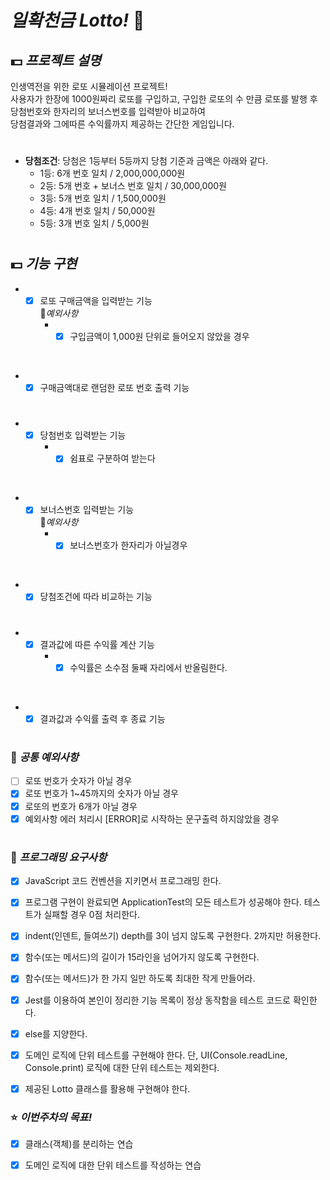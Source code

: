 # *일확천금  Lotto!* 🤑
## 💵 *프로젝트 설명*

인생역전을 위한 로또 시뮬레이션 프로젝트! 
<br>사용자가 한장에 1000원짜리 로또를 구입하고, 구입한 로또의 수 만큼 로또를 발행 후
<br>당첨번호와 한자리의 보너스번호를 입력받아 비교하여 
<br>당첨결과와 그에따른 수익률까지 제공하는 간단한 게임입니다.
#
- **당첨조건**: 당첨은 1등부터 5등까지 당첨 기준과 금액은 아래와 같다.
    - 1등: 6개 번호 일치 / 2,000,000,000원
    - 2등: 5개 번호 + 보너스 번호 일치 / 30,000,000원
    - 3등: 5개 번호 일치 / 1,500,000원
    - 4등: 4개 번호 일치 / 50,000원
    - 5등: 3개 번호 일치 / 5,000원
#

## 💵 *기능 구현*    
- -[x] 로또 구매금액을 입력받는 기능    
🚨*예외사항* 
     - -[x] 구입금액이 1,000원 단위로 들어오지 않았을 경우

<br>

- -[x] 구매금액대로 랜덤한 로또 번호 출력 기능  
#
- -[x] 당첨번호 입력받는 기능   
    - -[x] 쉼표로 구분하여 받는다 

<br>

- -[x] 보너스번호 입력받는 기능    
🚨*예외사항*
    - -[x] 보너스번호가 한자리가 아닐경우

<br>

- -[x] 당첨조건에 따라 비교하는 기능 
#
- -[x] 결과값에 따른 수익률 계산 기능 
    - -[x] 수익률은 소수점 둘째 자리에서 반올림한다.

<br>

- -[x] 결과값과 수익률 출력 후 종료 기능
#

### 🚨 *공통 예외사항*
-[ ] 로또 번호가 숫자가 아닐 경우   
-[x] 로또 번호가 1~45까지의 숫자가 아닐 경우    
-[x] 로또의 번호가 6개가 아닐 경우   
-[x] 예외사항 에러 처리시 [ERROR]로 시작하는 문구출력 하지않았을 경우  

#

### 🎯 *프로그래밍 요구사항*
-[x] JavaScript 코드 컨벤션을 지키면서 프로그래밍 한다.    

-[x] 프로그램 구현이 완료되면 ApplicationTest의 모든 테스트가 성공해야 한다. 테스트가 실패할 경우 0점 처리한다.   

-[x] indent(인덴트, 들여쓰기) depth를 3이 넘지 않도록 구현한다. 2까지만 허용한다.   

-[x] 함수(또는 메서드)의 길이가 15라인을 넘어가지 않도록 구현한다.   

-[x] 함수(또는 메서드)가 한 가지 일만 하도록 최대한 작게 만들어라.   

-[x] Jest를 이용하여 본인이 정리한 기능 목록이 정상 동작함을 테스트 코드로 확인한다.   

-[x] else를 지양한다.   

-[x] 도메인 로직에 단위 테스트를 구현해야 한다. 단, UI(Console.readLine, Console.print) 로직에 대한 단위 테스트는 제외한다.   

-[x] 제공된 Lotto 클래스를 활용해 구현해야 한다.

### ⭐️ *이번주차의 목표!* 
-[x] 클래스(객체)를 분리하는 연습
-[x] 도메인 로직에 대한 단위 테스트를 작성하는 연습


